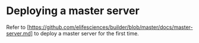 # Deploying a master server

Refer to [https://github.com/elifesciences/builder/blob/master/docs/master-server.md] to deploy a master server for the first time.
